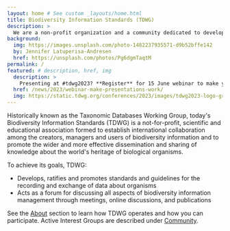 ```yaml
---
layout: home # See custom _layouts/home.html
title: Biodiversity Information Standards (TDWG)
description: >
  We are a non-profit organization and a community dedicated to developing **biodiversity information standards**.
background:
  img: https://images.unsplash.com/photo-1482237935571-d9b52bffe142
  by: Jennifer Latuperisa-Andresen
  href: https://unsplash.com/photos/Pg6dgmTaqtM
permalink: /
featured: # description, href, img
  description: >
    Presenting at #tdwg2023? **Register** for 15 June webinar to make your presentation work!
  href: /news/2023/webinar-make-presentations-work/
  img: https://static.tdwg.org/conferences/2023/images/tdwg2023-logo-gradient-cropped-3-1.jpg
---
```


<!--  https://static.tdwg.org/conferences/2023/images/hobart-conference-centre.jpg -->

Historically known as the Taxonomic Databases Working Group, today's Biodiversity Information Standards (TDWG) is a not-for-profit, scientific and educational association formed to establish international collaboration among the creators, managers and users of biodiversity information and to promote the wider and more effective dissemination and sharing of knowledge about the world's heritage of biological organisms.

To achieve its goals, TDWG:

- Develops, ratifies and promotes standards and guidelines for the recording and exchange of data about organisms
- Acts as a forum for discussing all aspects of biodiversity information management through meetings, online discussions, and publications

See the [About](/about/) section to learn how TDWG operates and how you can participate. Active Interest Groups are described under [Community](/community/).
